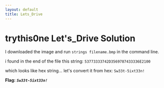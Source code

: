 ```yaml
---
layout: default
title: Lets_Drive
---
```


# trythis0ne Let's_Drive Solution

I downloaded the image and run `strings filename.bmp` in the command line.

i found in the end of the file this string:
```53773333742D3569787433336E2100```

which looks like hex string... let's convert it from hex: `Sw33t-5ixt33n!`

**Flag:** ***`Sw33t-5ixt33n!`***
